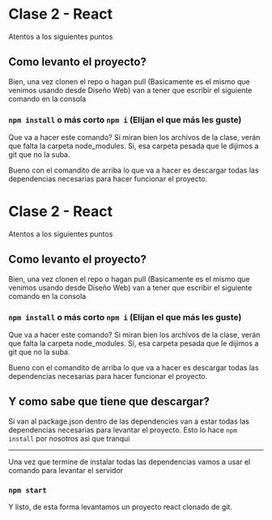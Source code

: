 # Clase 2 - React

Atentos a los siguientes puntos

## Como levanto el proyecto?

Bien, una vez clonen el repo o hagan pull (Basicamente es el mismo que venimos usando desde Diseño Web) van a tener que escribir el siguiente comando en la consola

### `npm install` o más corto `npm i` (Elijan el que más les guste)

Que va a hacer este comando?
Si miran bien los archivos de la clase, verán que falta la carpeta node_modules. Si, esa carpeta pesada que le dijimos a git que no la suba.

Bueno con el comandito de arriba lo que va a hacer es descargar todas las dependencias necesarias para hacer funcionar el proyecto.

# Clase 2 - React

Atentos a los siguientes puntos

## Como levanto el proyecto?

Bien, una vez clonen el repo o hagan pull (Basicamente es el mismo que venimos usando desde Diseño Web) van a tener que escribir el siguiente comando en la consola

### `npm install` o más corto `npm i` (Elijan el que más les guste)

Que va a hacer este comando?
Si miran bien los archivos de la clase, verán que falta la carpeta node_modules. Si, esa carpeta pesada que le dijimos a git que no la suba.

Bueno con el comandito de arriba lo que va a hacer es descargar todas las dependencias necesarias para hacer funcionar el proyecto.

## Y como sabe que tiene que descargar?

Si van al package.json dentro de las dependencies van a estar todas las dependencias necesarias para levantar el proyecto. Esto lo hace `npm install` por nosotros asi que tranqui

---

Una vez que termine de instalar todas las dependencias vamos a usar el comando para levantar el servidor

### `npm start`

Y listo, de esta forma levantamos un proyecto react clonado de git.
